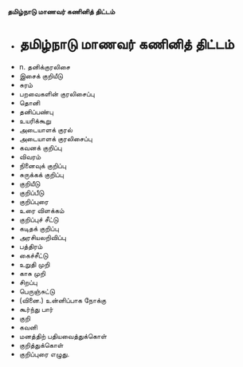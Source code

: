 **தமிழ்நாடு மாணவர் கணினித் திட்டம்**
- # தமிழ்நாடு மாணவர் கணினித் திட்டம்
- n. தனிக்குரலிசை
- இசைக் குறியீடு
- சுரம்
- பறவைகளின் குரலிசைப்பு
- தொனி
- தனிப்பண்பு
- உயரிக்கூறு
- அடையாளக் குரல்
- அடையாளக் குரலிசைப்பு
- கவனக் குறிப்பு
- விவரம்
- நினைவுக் குறிப்பு
- சுருக்கக் குறிப்பு
- குறியீடு
- குறிப்பீடு
- குறிப்புரை
- உரை விளக்கம்
- குறிப்புச் சீட்டு
- கடிதக் குறிப்பு
- அரசியலறிவிப்பு
- பத்திரம்
- கைச்சீட்டு
- உறுதி முறி
- காசு முறி
- சிறப்பு
- பெருஞ்சுட்டு
- (வினை.) உன்னிப்பாக நோக்கு
- கூர்ந்து பார்
- குறி
- கவனி
- மனத்திற் பதியவைத்துக்கொள்
- குறித்துக்கொள்
- குறிப்புரை எழுது.

